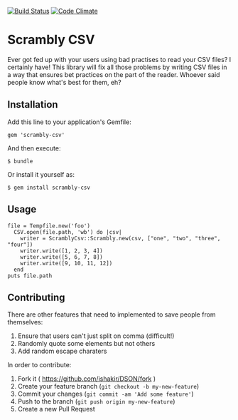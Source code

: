 [![Build Status](https://travis-ci.org/ishakir/scrambly-csv.svg)](https://travis-ci.org/ishakir/scrambly-csv)
[![Code Climate](https://codeclimate.com/github/ishakir/scrambly-csv.png)](https://codeclimate.com/github/ishakir/scrambly-csv)
# Scrambly CSV

Ever got fed up with your users using bad practises to read your CSV files? I certainly have! This library will fix all those problems by writing CSV files in a way that ensures bet practices on the part of the reader. Whoever said people know what's best for them, eh?

## Installation

Add this line to your application's Gemfile:

    gem 'scrambly-csv'

And then execute:

    $ bundle

Or install it yourself as:

    $ gem install scrambly-csv

## Usage

    file = Tempfile.new('foo')
      CSV.open(file.path, 'wb') do |csv|
        writer = ScramblyCsv::Scrambly.new(csv, ["one", "two", "three", "four"])
        writer.write([1, 2, 3, 4])
        writer.write([5, 6, 7, 8])
        writer.write([9, 10, 11, 12])
      end
    puts file.path 

## Contributing

There are other features that need to implemented to save people from themselves:

1. Ensure that users can't just split on comma (difficult!)
2. Randomly quote some elements but not others
3. Add random escape charaters

In order to contribute:

1. Fork it ( https://github.com/ishakir/DSON/fork )
2. Create your feature branch (`git checkout -b my-new-feature`)
3. Commit your changes (`git commit -am 'Add some feature'`)
4. Push to the branch (`git push origin my-new-feature`)
5. Create a new Pull Request
